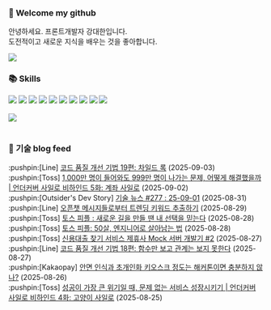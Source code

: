 ### 👋 Welcome my github

안녕하세요. 프론트개발자 강대한입니다.
<br>
도전적이고 새로운 지식을 배우는 것을 좋아합니다.

<!--
![header](https://capsule-render.vercel.app/api?type=Waving&color=auto&height=300&section=header&text=Welcome&fontAlignY=40&desc=KangDaeHan%20github%20&descSize=20&descAlignY=55&animation=fadeIn&fontSize=90)

**KangDaeHan/KangDaeHan** is a ✨ _special_ ✨ repository because its `README.md` (this file) appears on your GitHub profile.

Here are some ideas to get you started:

- 🔭 I’m currently working on ...
- 🌱 I’m currently learning ...
- 👯 I’m looking to collaborate on ...
- 🤔 I’m looking for help with ...
- 💬 Ask me about ...
- 📫 How to reach me: ...
- 😄 Pronouns: ...
- ⚡ Fun fact: ...
-->

<a href="https://twinfamily.github.io" target="_blank"><img src="https://img.shields.io/badge/Blog-121D33?style=flat-square&logo=blogger&logoColor=ffffff"/></a>

### :books: Skills
<a href="#" target="_blank"><img src="https://img.shields.io/badge/React-61DAFB?style=flat-square&logo=react&logoColor=ffffff"/></a>
<a href="#" target="_blank"><img src="https://img.shields.io/badge/Html5-E34F26?style=flat-square&logo=html5&logoColor=ffffff"/></a>
<a href="#" target="_blank"><img src="https://img.shields.io/badge/Javascript-F7DF1E?style=flat-square&logo=javascript&logoColor=ffffff"/></a>
<a href="#" target="_blank"><img src="https://img.shields.io/badge/Cssmodules-000000?style=flat-square&logo=cssmodules&logoColor=ffffff"/></a>
<a href="#" target="_blank"><img src="https://img.shields.io/badge/Node.js-339933?style=flat-square&logo=nodedotjs&logoColor=ffffff"/></a>
<a href="#" target="_blank"><img src="https://img.shields.io/badge/Typescript-3178C6?style=flat-square&logo=typescript&logoColor=ffffff"/></a>
<a href="#" target="_blank"><img src="https://img.shields.io/badge/Git-F05032?style=flat-square&logo=git&logoColor=ffffff"/></a>
<a href="#" target="_blank"><img src="https://img.shields.io/badge/Gitlab-FC6D26?style=flat-square&logo=gitlab&logoColor=ffffff"/></a>
<a href="#" target="_blank"><img src="https://img.shields.io/badge/Webpack-8DD6F9?style=flat-square&logo=webpack&logoColor=ffffff"/></a>
<a href="#" target="_blank"><img src="https://img.shields.io/badge/Vite-646CFF?style=flat-square&logo=vite&logoColor=ffffff"/></a>
<br><br>
<img src="https://github-readme-stats.vercel.app/api/top-langs/?username=KangDaeHan&layout=compact">
<br><br>
### :round_pushpin: 기술 blog feed
<!-- BLOG-POST-LIST:START --><div>:pushpin:[Line] <a target="_blank" href="https://techblog.lycorp.co.jp/ko/techniques-for-improving-code-quality-19">코드 품질 개선 기법 19편: 차일드 록</a> (2025-09-03)</div><div>:pushpin:[Toss] <a target="_blank" href="https://toss.tech/article/undercover-silo-6">1,000만 명이 들어와도 999만 명이 나가는 문제, 어떻게 해결했을까 | 언더커버 사일로 비하인드 5화: 계좌 사일로</a> (2025-09-02)</div><div>:pushpin:[Outsider's Dev Story] <a target="_blank" href="https://blog.outsider.ne.kr/1770">기술 뉴스 #277 : 25-09-01</a> (2025-08-31)</div><div>:pushpin:[Line] <a target="_blank" href="https://techblog.lycorp.co.jp/ko/extracting-trending-keywords-from-openchat-messages">오픈챗 메시지들로부터 트렌딩 키워드 추출하기</a> (2025-08-29)</div><div>:pushpin:[Toss] <a target="_blank" href="https://toss.tech/article/tosspeople_hyunjung">토스 피플 : 새로운 길을 만들 땐 내 선택을 믿는다</a> (2025-08-28)</div><div>:pushpin:[Toss] <a target="_blank" href="https://toss.tech/article/tosspeople-diko">토스 피플: 50살, 엔지니어로 살아남는 법</a> (2025-08-28)</div><div>:pushpin:[Toss] <a target="_blank" href="https://toss.tech/article/credit-loan-partner-mock-server-2">신용대출 찾기 서비스 제휴사 Mock 서버 개발기 #2</a> (2025-08-27)</div><div>:pushpin:[Line] <a target="_blank" href="https://techblog.lycorp.co.jp/ko/techniques-for-improving-code-quality-18">코드 품질 개선 기법 18편: 함수만 보고 관계는 보지 못한다</a> (2025-08-27)</div><div>:pushpin:[Kakaopay] <a target="_blank" href="https://tech.kakaopay.com/post/kakaopay-hackathon-face-kiosk-solution/">안면 인식과 초개인화 키오스크 정도는 해커톤이면 충분하지 않나?</a> (2025-08-26)</div><div>:pushpin:[Toss] <a target="_blank" href="https://toss.tech/article/undercover-silo-5">성공이 가장 큰 위기일 때, 문제 없는 서비스 성장시키기 | 언더커버 사일로 비하인드 4화: 고양이 사일로</a> (2025-08-25)</div><!-- BLOG-POST-LIST:END -->

<!-- ![Anurag's GitHub stats](https://github-readme-stats.vercel.app/api?username=KangDaeHan&show_icons=true&theme=radical) -->
